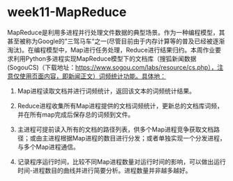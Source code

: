 # week11-MapReduce
MapReduce是利用多进程并行处理文件数据的典型场景。作为一种编程模型，其甚至被称为Google的”三驾马车“之一(尽管目前由于内存计算等的普及已经被逐渐淘汰)。在编程模型中，Map进行任务处理，Reduce进行结果归约。本周作业要求利用Python多进程实现MapReduce模型下的文档库（搜狐新闻数据(SogouCS)（下载地址：https://www.sogou.com/labs/resource/cs.php），注意仅使用页面内容，即新闻正文）词频统计功能。具体地：

1. Map进程读取文档并进行词频统计，返回该文本的词频统计结果。

2. Reduce进程收集所有Map进程提供的文档词频统计，更新总的文档库词频，并在所有map完成后保存总的词频到文件。

3. 主进程可提前读入所有的文档的路径列表，供多个Map进程竞争获取文档路径；或由主进程根据Map进程的数目进行分发；或者单独实现一个分发进程，与多个Map进程通信。

4. 记录程序运行时间，比较不同Map进程数量对运行时间的影响，可以做出运行时间-进程数目的曲线并进行简要分析。进程数量并非越多越好。
